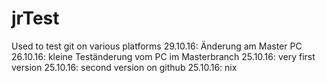 # jrTest
Used to test git on various platforms 
29.10.16: Änderung am Master PC
26.10.16: kleine Teständerung vom PC im Masterbranch
25.10.16: very first version
25.10.16: second version on github 
25.10.16: nix

